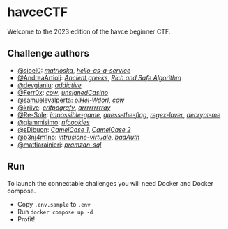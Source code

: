 # havceCTF

Welcome to the 2023 edition of the havce beginner CTF.

## Challenge authors

 * [@sioel0](https://github.com/sioel0): *[matrioska](matrioska)*, *[hello-as-a-service](hello-as-a-service)*
 * [@AndreaArtioli](https://github.com/AndreaArtioli): *[Ancient greeks](crypto1)*, *[Rich and Safe Algorithm](crypto3)*
 * [@devgianlu](https://github.com/devgianlu): *[addictive](addictive)*
 * [@Ferr0x](https://github.com/Ferr0x): *[cow](cow)*, *[unsignedCasino](unsignedCasino)*
 * [@samuelevalperta](https://github.com/samuelevalperta): *[olHel-Wdorl](olHel-Wdorl)*, *[cow](cow)*
 * [@kriive](https://github.com/kriive): *[critpografy](crytpografy)*, *[arrrrrrrrray](arrrrrrrrray)*
 * [@Re-Sole](https://github.com/Re-Sole): *[impossible-game](impossible-game)*, *[guess-the-flag](guess-the-flag)*, *[regex-lover](regex-lover)*, *[decrypt-me](decrypt-me)*
 * [@giammisimo](https://github.com/giammisimo): *[nfcookies](nfcookies)*
 * [@sDibuon](https://github.com/sDibuon): *[CamelCase 1](CamelCase1)*, *[CamelCase 2](CamelCase2)*
 * [@b3nj4m1no](https://github.com/b3nj4m1no): *[intrusione-virtuale](intrusione-virtuale)*, *[badAuth](badAuth)*
 * [@mattiarainieri](https://github.com/mattiarainieri): *[pramzan-sql](pramzan-sql)*

## Run

To launch the connectable challenges you will need Docker and Docker compose.
 * Copy `.env.sample` to `.env`
 * Run `docker compose up -d`
 * Profit!
